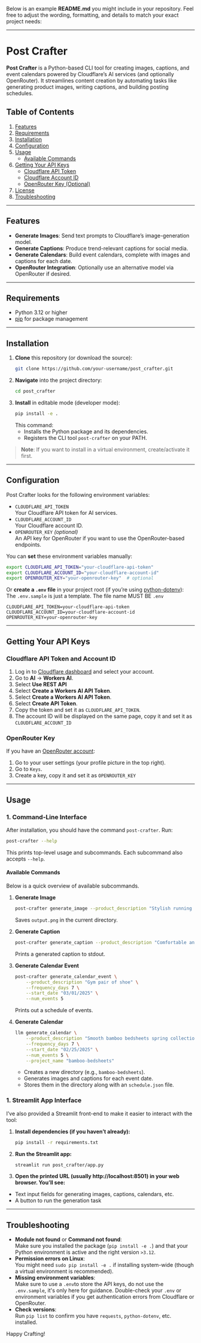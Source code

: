 Below is an example **README.md** you might include in your repository. Feel free to adjust the wording, formatting, and details to match your exact project needs:

---

# Post Crafter

**Post Crafter** is a Python-based CLI tool for creating images, captions, and event calendars powered by Cloudflare’s AI services (and optionally OpenRouter). It streamlines content creation by automating tasks like generating product images, writing captions, and building posting schedules.

## Table of Contents

1. [Features](#features)
2. [Requirements](#requirements)
3. [Installation](#installation)
4. [Configuration](#configuration)
5. [Usage](#usage)
   - [Available Commands](#available-commands)
6. [Getting Your API Keys](#getting-your-api-keys)
   - [Cloudflare API Token](#cloudflare-api-token)
   - [Cloudflare Account ID](#cloudflare-account-id)
   - [OpenRouter Key (Optional)](#openrouter-key-optional)
7. [License](#license)
8. [Troubleshooting](#troubleshooting)

---

## Features

- **Generate Images**: Send text prompts to Cloudflare’s image-generation model.
- **Generate Captions**: Produce trend-relevant captions for social media.
- **Generate Calendars**: Build event calendars, complete with images and captions for each date.
- **OpenRouter Integration**: Optionally use an alternative model via OpenRouter if desired.

---

## Requirements

- Python 3.12 or higher
- [pip](https://pip.pypa.io/en/stable/installing/) for package management

---

## Installation

1. **Clone** this repository (or download the source):
   ```bash
   git clone https://github.com/your-username/post_crafter.git
   ```
2. **Navigate** into the project directory:
   ```bash
   cd post_crafter
   ```
3. **Install** in editable mode (developer mode):
   ```bash
   pip install -e .
   ```
   This command:
   - Installs the Python package and its dependencies.
   - Registers the CLI tool `post-crafter` on your PATH.

> **Note**: If you want to install in a virtual environment, create/activate it first.

---

## Configuration

Post Crafter looks for the following environment variables:

- `CLOUDFLARE_API_TOKEN`  
  Your Cloudflare API token for AI services.  
- `CLOUDFLARE_ACCOUNT_ID`  
  Your Cloudflare account ID.  
- `OPENROUTER_KEY` *(optional)*  
  An API key for OpenRouter if you want to use the OpenRouter-based endpoints.

You can **set** these environment variables manually:
```bash
export CLOUDFLARE_API_TOKEN="your-cloudflare-api-token"
export CLOUDFLARE_ACCOUNT_ID="your-cloudflare-account-id"
export OPENROUTER_KEY="your-openrouter-key"  # optional
```

Or **create a `.env` file** in your project root (if you’re using [python-dotenv](https://pypi.org/project/python-dotenv/)):
The `.env.sample` is just a template. The file name MUST BE `.env`
```
CLOUDFLARE_API_TOKEN=your-cloudflare-api-token
CLOUDFLARE_ACCOUNT_ID=your-cloudflare-account-id
OPENROUTER_KEY=your-openrouter-key
```

---


## Getting Your API Keys

### Cloudflare API Token and Account ID

1. Log in to [Cloudflare dashboard](https://dash.cloudflare.com/) and select your account.
2. Go to **AI** → **Workers AI**.
3. Select **Use REST API**
4. Select **Create a Workers AI API Token**.
5. Select **Create a Workers AI API Token**.
6. Select **Create API Token**.
7. Copy the token and set it as `CLOUDFLARE_API_TOKEN`.
8. The account ID will be displayed on the same page, copy it and set it as `CLOUDFLARE_ACCOUNT_ID`

### OpenRouter Key

If you have an [OpenRouter account](https://openrouter.ai/):

1. Go to your user settings (your profile picture in the top right).
2. Go to `Keys`.
3. Create a key, copy it and set it as `OPENROUTER_KEY`

---

## Usage

### 1. Command-Line Interface
After installation, you should have the command `post-crafter`. Run:

```bash
post-crafter --help
```

This prints top-level usage and subcommands. Each subcommand also accepts `--help`.

#### Available Commands

Below is a quick overview of available subcommands.

1. **Generate Image**
   ```bash
   post-crafter generate_image --product_description "Stylish running shoes"
   ```
   Saves `output.png` in the current directory.

2. **Generate Caption**
   ```bash
   post-crafter generate_caption --product_description "Comfortable and trendy sunglasses"
   ```
   Prints a generated caption to stdout.

3. **Generate Calendar Event**
   ```bash
   post-crafter generate_calendar_event \
       --product_description "Gym pair of shoe" \
       --frequency_days 7 \
       --start_date "03/01/2025" \
       --num_events 5
   ```
   Prints out a schedule of events.

4. **Generate Calendar**
   ```bash
   llm generate_calendar \
       --product_description "Smooth bamboo bedsheets spring collection" \
       --frequency_days 7 \
       --start_date "02/25/2025" \
       --num_events 5 \
       --project_name "bamboo-bedsheets"
   ```
   - Creates a new directory (e.g., `bamboo-bedsheets`).
   - Generates images and captions for each event date.
   - Stores them in the directory along with an `schedule.json` file.

### 1. Streamlit App Interface
I’ve also provided a Streamlit front-end to make it easier to interact with the tool:
1. **Install dependencies (if you haven’t already):**
   ```bash
   pip install -r requirements.txt
   ```
2. **Run the Streamlit app:**
   ```bash
   streamlit run post_crafter/app.py
   ```

3. **Open the printed URL (usually http://localhost:8501) in your web browser. You’ll see:**
- Text input fields for generating images, captions, calendars, etc.
- A button to run the generation task
---

## Troubleshooting

- **Module not found** or **Command not found**:  
  Make sure you installed the package (`pip install -e .`) and that your Python environment is active and the right version `>3.12`.  
- **Permission errors on Linux**:  
  You might need `sudo pip install -e .` if installing system-wide (though a virtual environment is recommended).  
- **Missing environment variables**:  
  Make sure to use a `.env`to store the API keys, do not use the `.env.sample`, it's only here for guidance. Double-check your `.env` or environment variables if you get authentication errors from Cloudflare or OpenRouter.  
- **Check versions**:  
  Run `pip list` to confirm you have `requests`, `python-dotenv`, etc. installed.


Happy Crafting!
